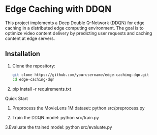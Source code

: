 # Edge Caching with DDQN

This project implements a Deep Double Q-Network (DDQN) for edge caching in a distributed edge computing environment. The goal is to optimize video content delivery by predicting user requests and caching content at edge servers.

## Installation
1. Clone the repository:
   ```bash
   git clone https://github.com/yourusername/edge-caching-dqn.git
   cd edge-caching-dqn

2. pip install -r requirements.txt

Quick Start
1. Preprocess the MovieLens 1M dataset:
python src/preprocess.py

2. Train the DDQN model:
python src/train.py

3.Evaluate the trained model:
python src/evaluate.py